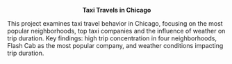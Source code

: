 
<p align="center"><b>Taxi Travels in Chicago</b></p>

This project examines taxi travel behavior in Chicago, focusing on the most popular neighborhoods, top taxi companies and the influence of weather on trip duration. Key findings: high trip concentration in four neighborhoods, Flash Cab as the most popular company, and weather conditions impacting trip duration.
